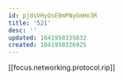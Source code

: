 ```yaml
---
id: pjdsVHyQsE0mPNyGmHo3R
title: '521'
desc: ''
updated: 1641950335832
created: 1641950326925
---
```


[[focus.networking.protocol.rip]]

